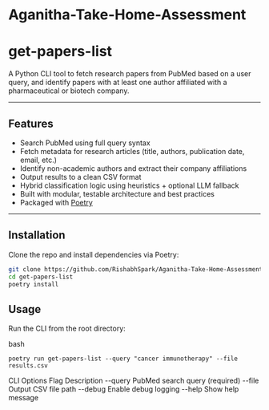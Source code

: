 # Aganitha-Take-Home-Assessment

# get-papers-list

A Python CLI tool to fetch research papers from PubMed based on a user query, and identify papers with at least one author affiliated with a pharmaceutical or biotech company.

---

## Features

- Search PubMed using full query syntax
- Fetch metadata for research articles (title, authors, publication date, email, etc.)
- Identify non-academic authors and extract their company affiliations
- Output results to a clean CSV format
- Hybrid classification logic using heuristics + optional LLM fallback
- Built with modular, testable architecture and best practices
- Packaged with [Poetry](https://python-poetry.org/)

---

## Installation

Clone the repo and install dependencies via Poetry:

```bash
git clone https://github.com/RishabhSpark/Aganitha-Take-Home-Assessment.git
cd get-papers-list
poetry install
```

## Usage
Run the CLI from the root directory:

bash
```
poetry run get-papers-list --query "cancer immunotherapy" --file results.csv
```

CLI Options
Flag	Description
--query	PubMed search query (required)
--file	Output CSV file path
--debug	Enable debug logging
--help	Show help message